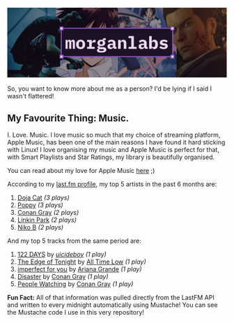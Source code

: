 [![GitHub Profile README banner that reads "morganlabs"](./.github/assets/banner_knowmore.png)](https://morganlabs.dev)

So, you want to know more about me as a person? I'd be lying if I said I wasn't
flattered!

## My Favourite Thing: Music.

I. Love. Music. I love music so much that my choice of streaming platform, Apple
Music, has been one of the main reasons I have found it hard sticking with
Linux! I love organising my music and Apple Music is perfect for that, with
Smart Playlists and Star Ratings, my library is beautifully organised.

You can read about my love for Apple Music
[here](https://www.morganlabs.dev/blog/why-i-love-apple-music) ;)

According to my [last.fm profile](https://last.fm/user/morganlabs), my top 5
artists in the past 6 months are:

1. [Doja Cat](https://www.last.fm/music/Doja+Cat) *(3 plays)*
2. [Poppy](https://www.last.fm/music/Poppy) *(3 plays)*
3. [Conan Gray](https://www.last.fm/music/Conan+Gray) *(2 plays)*
4. [Linkin Park](https://www.last.fm/music/Linkin+Park) *(2 plays)*
5. [Niko B](https://www.last.fm/music/Niko+B) *(2 plays)*

And my top 5 tracks from the same period are:

1. [122 DAYS](https://www.last.fm/music/$uicideboy$/_/122+DAYS) by [$uicideboy$](https://www.last.fm/music/$uicideboy$) *(1 play)*
2. [The Edge of Tonight](https://www.last.fm/music/All+Time+Low/_/The+Edge+of+Tonight) by [All Time Low](https://www.last.fm/music/All+Time+Low) *(1 play)*
3. [imperfect for you](https://www.last.fm/music/Ariana+Grande/_/imperfect+for+you) by [Ariana Grande](https://www.last.fm/music/Ariana+Grande) *(1 play)*
4. [Disaster](https://www.last.fm/music/Conan+Gray/_/Disaster) by [Conan Gray](https://www.last.fm/music/Conan+Gray) *(1 play)*
5. [People Watching](https://www.last.fm/music/Conan+Gray/_/People+Watching) by [Conan Gray](https://www.last.fm/music/Conan+Gray) *(1 play)*

**Fun Fact:** All of that information was pulled directly from the LastFM API
and written to every midnight automatically using Mustache! You can see the
Mustache code I use in this very repository!

